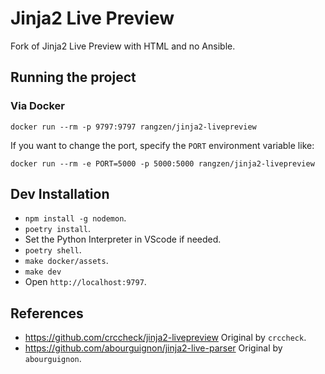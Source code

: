 # Jinja2 Live Preview

Fork of Jinja2 Live Preview with HTML and no Ansible.

## Running the project

### Via Docker

    docker run --rm -p 9797:9797 rangzen/jinja2-livepreview

If you want to change the port, specify the `PORT` environment variable like:

    docker run --rm -e PORT=5000 -p 5000:5000 rangzen/jinja2-livepreview

## Dev Installation

- `npm install -g nodemon`.
- `poetry install`.
- Set the Python Interpreter in VScode if needed.
- `poetry shell`.
- `make docker/assets`.
- `make dev`
- Open `http://localhost:9797`.

## References

- <https://github.com/crccheck/jinja2-livepreview> Original by `crccheck`.
- <https://github.com/abourguignon/jinja2-live-parser> Original by `abourguignon`.
